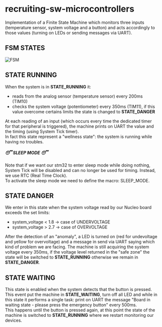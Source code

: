 # recruiting-sw-microcontrollers

Implementation of a Finite State Machine which monitors three inputs (temperature sensor, system voltage and a button) and acts accordingly to those values (turning on LEDs or sending messages via UART).

## FSM STATES
![FSM](https://user-images.githubusercontent.com/113623927/197071812-668e9959-a0ae-4777-900b-ca0018745cb4.png)

## STATE RUNNING
When the system is in **STATE_RUNNING** it:
  - reads from the analog sensor (temperature sensor) every 200ms (TIM10) 
  - checks the system voltage (potentiometer) every 350ms (TIM11), if this value overcome certains limits the state is changed to **STATE_DANGER**

At each reading of an input (which occurs every time the dedicated timer for that peripheral is triggered), the machine prints on UART the value and the timing (using System Tick timer).  
In fact this state represent a "wellness state": the system is running while having no troubles.

##### 😴 SLEEP MODE 😴
Note that if we want our stm32 to enter sleep mode while doing nothing, System Tick will be disabled and can no longer be used for timing. Instead, we use RTC (Real Time Clock).  
To activate the sleep mode we need to define the macro: SLEEP_MODE.

## STATE DANGER
We enter in this state when the system voltage read by our Nucleo board exceeds the set limits:
  - system_voltage < 1.8 -> case of UNDERVOLTAGE 
  - system_voltage > 2.7 -> case of OVERVOLTAGE

After the detection of an "anomaly", a LED is turned on (red for undevoltage and yellow for overvoltage) and a message in send via UART saying which kind of problem we are facing. 
The machine is still acquiring the system voltage every 350ms, if the voltage level returned in the "safe zone" the state will be switched to **STATE_RUNNING** otherwise we remain in **STATE_DANGER**.


## STATE WAITING
This state is enabled when the system detects that the button is pressed. This event put the machine in **STATE_WAITING**, turn off all LED and while in this state it performs a single task: print on UART the message "Board in waiting state - please press the emergency button" every 500ms.  
This happens until the button is pressed again, at this point the state of the machine is switched to **STATE_RUNNING** where we restart monitoring our devices.
